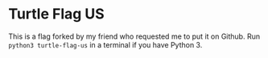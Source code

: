 # Turtle Flag US

This is a flag forked by my friend who requested me to put it on Github. Run `python3 turtle-flag-us` in a terminal if you have Python 3.
